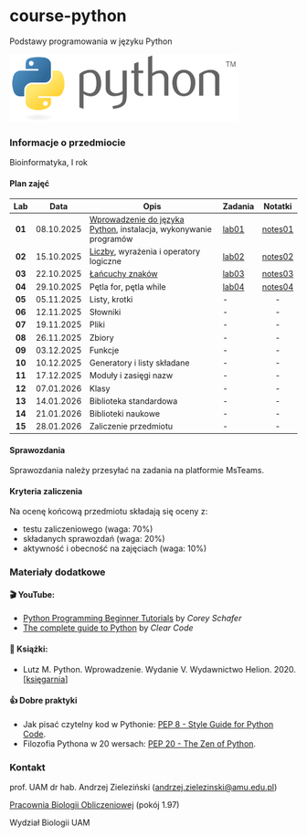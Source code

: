# course-python
Podstawy programowania w języku Python

<img src="images/Python-logo.png" width="400px">

### Informacje o przedmiocie

Bioinformatyka, I rok

#### Plan zajęć

| Lab | Data | Opis | Zadania | Notatki |
| :---: | --- | --- | --- | :---: |
| **01** | 08.10.2025 | [Wprowadzenie do języka Python](./intro.pdf), instalacja, wykonywanie programów | [lab01](./labs/lab01.md) | [notes01](./notes/01.ipynb) |
| **02** | 15.10.2025 | [Liczby](https://youtu.be/khKv-8q7YmY), wyrażenia i operatory logiczne | [lab02](./labs/lab02.md) | [notes02](./notes/02.ipynb) |
| **03** | 22.10.2025 | [Łańcuchy znaków](https://youtu.be/k9TUPpGqYTo) | [lab03](./labs/lab03.md) | [notes03](./notes/03.ipynb) |
| **04** | 29.10.2025 | Pętla for, pętla while | [lab04](./labs/lab04.md) | [notes04](./notes/04.ipynb) |
| **05** | 05.11.2025 | Listy, krotki | - | - |
| **06** | 12.11.2025 | Słowniki | - | - |
| **07** | 19.11.2025 | Pliki | - | - |
| **08** | 26.11.2025 | Zbiory | - | - |
| **09** | 03.12.2025 | Funkcje | - | - |
| **10** | 10.12.2025 | Generatory i listy składane | - | - |
| **11** | 17.12.2025 | Moduły i zasięgi nazw | - | - |
| **12** | 07.01.2026 | Klasy | - | - |
| **13** | 14.01.2026 | Biblioteka standardowa | - | - |
| **14** | 21.01.2026 | Biblioteki naukowe | - | - |
| **15** | 28.01.2026 | Zaliczenie przedmiotu | - | - |


#### Sprawozdania

Sprawozdania należy przesyłać na zadania na platformie MsTeams.

#### Kryteria zaliczenia

Na ocenę końcową przedmiotu składają się oceny z:
* testu zaliczeniowego (waga: 70%)
* składanych sprawozdań (waga: 20%)
* aktywność i obecność na zajęciach (waga: 10%)

### Materiały dodatkowe

#### :clapper: YouTube:

* [Python Programming Beginner Tutorials](https://youtu.be/_uQrJ0TkZlc) by *Corey Schafer*
* [The complete guide to Python](https://youtu.be/mDKM-JtUhhc) by 
*Clear Code*

#### :closed_book: Książki:

* Lutz M. Python. Wprowadzenie. Wydanie V. Wydawnictwo Helion. 2020. [[księgarnia](https://helion.pl/ksiazki/python-wprowadzenie-wydanie-v-mark-lutz,pytho5.htm#format/d)]

#### :thumbsup: Dobre praktyki

* Jak pisać czytelny kod w Pythonie: [PEP 8 - Style Guide for Python Code](https://www.python.org/dev/peps/pep-0008/).
* Filozofia Pythona w 20 wersach: [PEP 20 - The Zen of Python](https://www.python.org/dev/peps/pep-0020/).


### Kontakt

prof. UAM dr hab. Andrzej Zieleziński (andrzej.zielezinski@amu.edu.pl)

[Pracownia Biologii Obliczeniowej](http://www.combio.pl) (pokój 1.97)

Wydział Biologii UAM